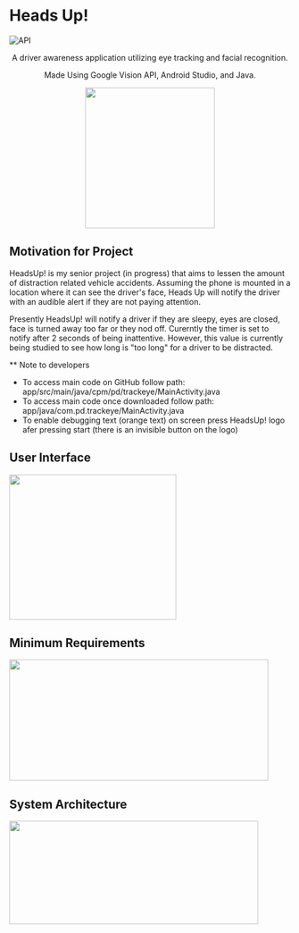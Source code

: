 # Heads Up!
![API](https://img.shields.io/badge/API-15%2B-brightgreen.svg?style=flat)

<p align="center">
	A driver awareness application utilizing eye tracking and facial recognition.
</p>

<p align="center">
	Made Using Google Vision API, Android Studio, and Java.
</p>

<p align="center">
	<img src="https://i.imgur.com/u2aaANV.png" width="232" height ="252"/>
</p>

## Motivation for Project
<p align="left">
HeadsUp! is my senior project (in progress) that aims to lessen the amount of distraction related vehicle accidents. Assuming the phone is mounted in a location where it can see the driver's face, Heads Up will notify the driver with an audible alert if they are not paying attention. 
	
Presently HeadsUp! will notify a driver if they are sleepy, eyes are closed, face is turned away too far or they nod off. Curerntly the timer is set to notify after 2 seconds of being inattentive. However, this value is currently being studied to see how long is "too long" for a driver to be distracted.

** Note to developers
- To access main code on GitHub follow path: app/src/main/java/cpm/pd/trackeye/MainActivity.java
- To access main code once downloaded follow path: app/java/com.pd.trackeye/MainActivity.java
- To enable debugging text (orange text) on screen press HeadsUp! logo afer pressing start (there is an invisible button on the logo)
</p>
<p align="left">

## User Interface
<p align="left">
	<img src="https://i.imgur.com/JGEZbQP.png" width="299" height ="260"/>
</p>
<p align="left">

## Minimum Requirements
<p align="left">
	<img src="https://i.imgur.com/qUFMHfh.png" width="464" height="217"/>
</p>
<p align="left">

## System Architecture
<p align="left">
	<img src="https://i.imgur.com/nIkpTw5.png" width="446" height="185"/>
</p>
<p align="left">
	





